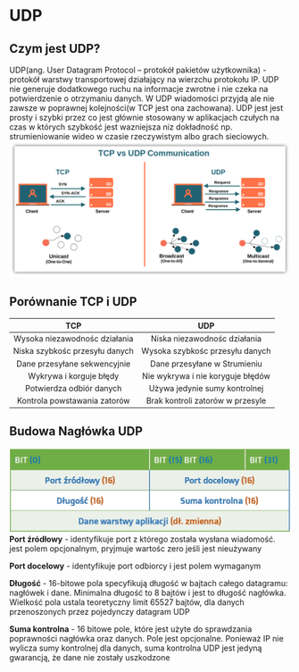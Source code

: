 # UDP
## Czym jest UDP?
UDP(ang. User Datagram Protocol – protokół pakietów użytkownika) - protokół warstwy transportowej działający na wierzchu protokołu IP. UDP nie generuje dodatkowego ruchu na informacje zwrotne i nie czeka na potwierdzenie o otrzymaniu danych. W UDP wiadomości przyjdą ale nie zawsze w poprawnej kolejności(w TCP jest ona zachowana). UDP jest jest prosty i szybki przez co jest głównie stosowany w aplikacjach czułych na czas w których szybkość jest wazniejsza niz dokładność np. strumieniowanie wideo w czasie rzeczywistym albo grach sieciowych.  
![obrazekTCPvsUDP](tcpvsudp.png)

## Porównanie TCP i UDP
| TCP | UDP |
|:---:|:---:|
|Wysoka niezawodnośc działania|Niska niezawodnośc działania|
|Niska szybkośc przesyłu danych|Wysoka szybkośc przesyłu danych|
|Dane przesyłane sekwencyjnie|Dane przesyłane w Strumieniu|
|Wykrywa i korguje błędy|Nie wykrywa i nie koryguje błędów|
|Potwierdza odbiór danych|Używa jedynie sumy kontrolnej|
|Kontrola powstawania zatorów|Brak kontroli zatorów w przesyle|

## Budowa Nagłówka UDP
![UDP obrazek](header.jpg)
**Port źródłowy** - identyfikuje port z którego została wysłana wiadomość. jest polem opcjonalnym, pryjmuje wartośc zero jeśli jest nieużywany

**Port docelowy** - identyfikuje port odbiorcy i jest polem wymaganym

**Długość** - 16-bitowe pola specyfikują długość w bajtach całego datagramu: nagłówek i dane. Minimalna długość to 8 bajtów i jest to długość nagłówka. Wielkość pola ustala teoretyczny limit 65527 bajtów, dla danych przenoszonych przez pojedynczy datagram UDP  

**Suma kontrolna** - 16 bitowe pole, które jest użyte do sprawdzania poprawności nagłówka oraz danych. Pole jest opcjonalne. Ponieważ IP nie wylicza sumy kontrolnej dla danych, suma kontrolna UDP jest jedyną gwarancją, że dane nie zostały uszkodzone
